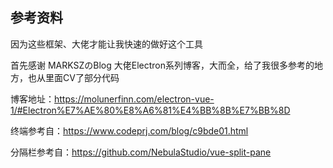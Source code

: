 ## 参考资料
因为这些框架、大佬才能让我快速的做好这个工具



首先感谢 MARKSZのBlog 大佬Electron系列博客，大而全，给了我很多参考的地方，也从里面CV了部分代码

博客地址：https://molunerfinn.com/electron-vue-1/#Electron%E7%AE%80%E8%A6%81%E4%BB%8B%E7%BB%8D

终端参考自：https://www.codeprj.com/blog/c9bde01.html

分隔栏参考自：https://github.com/NebulaStudio/vue-split-pane